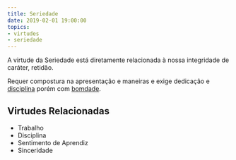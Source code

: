 ```yaml
---
title: Seriedade
date: 2019-02-01 19:00:00
topics: 
- virtudes
- seriedade
---
```


A virtude da Seriedade está diretamente relacionada à nossa integridade de
caráter, retidão. 

Requer compostura na apresentação e maneiras e exige dedicação e
[disciplina](../disciplina) porém com [bomdade](../bomdade).

## Virtudes Relacionadas
* Trabalho
* Disciplina
* Sentimento de Aprendiz
* Sinceridade

